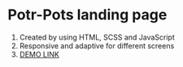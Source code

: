 # Potr-Pots landing page
1. Created by using HTML, SCSS and JavaScript
2. Responsive and adaptive for different screens 
3. [DEMO LINK](https://ivan-kadykalo.github.io/Potr-Pots/)
